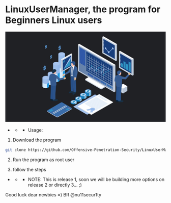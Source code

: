 # LinuxUserManager, the program for Beginners Linux users
[![](https://github.com/Offensive-Penetration-Security/LinuxUserManager/blob/main/Program/logo/user_manager.jpg)](https://github.com/Offensive-Penetration-Security/LinuxUserManager/tree/main/Program)

-  - - Usage:

1. Download the program
```bash
git clone https://github.com/Offensive-Penetration-Security/LinuxUserManager.git
```
2. Run the program as root user

3. follow the steps

- - - NOTE: This is release 1, soon we will be building more options on release 2 or directly 3... ;)

Good luck dear newbies =)
BR @nu11secur1ty

